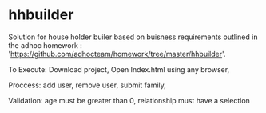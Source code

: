 # hhbuilder
Solution for house holder builer based on buisness requirements outlined in the adhoc homework :
'https://github.com/adhocteam/homework/tree/master/hhbuilder'. 

To  Execute: 
Download project,
Open Index.html using any browser,

Proccess:
add user,
remove user,
submit family,

Validation:
age must be greater than 0,
relationship must have a selection

